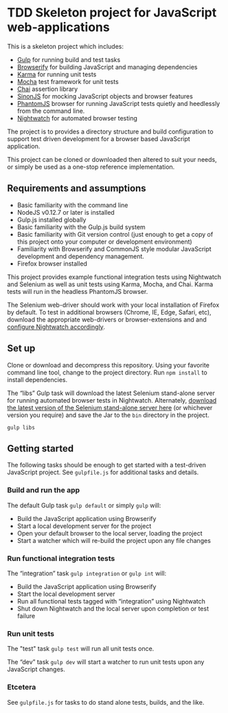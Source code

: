 # TDD Skeleton project for JavaScript web-applications

This is a skeleton project which includes:

* [Gulp](http://gulpjs.com) for running build and test tasks
* [Browserify](http://browserify.org) for building JavaScript and managing dependencies
* [Karma](https://karma-runner.github.io/) for running unit tests
* [Mocha](http://mochajs.org) test framework for unit tests
* [Chai](https://duckduckgo.com/?q=chai+js&t=osx) assertion library 
* [SinonJS](http://sinonjs.org) for mocking JavaScript objects and browser features
* [PhantomJS](http://phantomjs.org) browser for running JavaScript tests quietly and heedlessly from the command line.
* [Nightwatch](http://nightwatchjs.org) for automated browser testing

The project is to provides a directory structure and build configuration to support test driven development for a browser based JavaScript application.

This project can be cloned or downloaded then altered to suit your needs, or simply be used as a one-stop reference implementation.

## Requirements and assumptions

* Basic familiarity with the command line
* NodeJS v0.12.7 or later is installed
* Gulp.js installed globally
* Basic familiarity with the Gulp.js build system
* Basic familiarity with Git version control (just enough to get a copy of this project onto your computer or development environment)
* Familiarity with Browserify and CommonJS style modular JavaScript development and dependency management.
* Firefox browser installed 

This project provides example functional integration tests using Nightwatch and Selenium as well as unit tests using Karma, Mocha, and Chai. Karma tests will run in the headless PhantomJS browser. 

The Selenium web-driver should work with your local installation of Firefox by default. To test in additional browsers (Chrome, IE, Edge, Safari, etc), download the appropriate web-drivers or browser-extensions and and [configure Nightwatch accordingly](http://nightwatchjs.org/guide#selenium-settings).

## Set up

Clone or download and decompress this repository. Using your favorite command line tool, change to the project directory. Run ```npm install``` to install dependencies.

The “libs” Gulp task will download the latest Selenium stand-alone server for running automated browser tests in Nightwatch. Alternately, [download the latest version of the Selenium stand-alone server here](http://selenium-release.storage.googleapis.com/index.html) (or whichever version you require) and save the Jar to the ```bin``` directory in the project.

	gulp libs
	
## Getting started

The following tasks should be enough to get started with a test-driven JavaScript project. See ```gulpfile.js``` for additional tasks and details.

### Build and run the app

The default Gulp task ```gulp default``` or simply ```gulp``` will:

* Build the JavaScript application using Browserify
* Start a local development server for the project
* Open your default browser to the local server, loading the project
* Start a watcher which will re-build the project upon any file changes

### Run functional integration tests

The “integration” task ```gulp integration``` or ```gulp int``` will:

* Build the JavaScript application using Browserify
* Start the local development server
* Run all functional tests tagged with “integration” using Nightwatch
* Shut down Nightwatch and the local server upon completion or test failure

### Run unit tests

The "test" task ```gulp test``` will run all unit tests once.

The “dev” task ```gulp dev``` will start a watcher to run unit tests upon any JavaScript changes.

### Etcetera

See ```gulpfile.js``` for tasks to do stand alone tests, builds, and the like.
